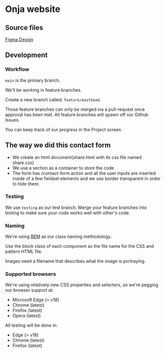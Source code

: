 # Onja website

## Source files

[Figma Design](https://www.figma.com/file/WukFhRHXNARUlN1sktJ6T1/Onja-Website?node-id=0%3A1)

## Development

### Workflow

`main` is the primary branch.

We'll be working in feature branches.

Create a new branch called: `feature/masthead`.

Those feature branches can only be merged via a pull-request once approval has been met. All feature branches will spawn off our Github Issues.

You can keep track of our progress in the Project screen.

## The way we did this contact form

- We create an html document(share.html with its css file named share.css)
- We use a section as a container to store the code
- The form has /contact-form action and all the user inputs are inserted inside of a few fieldset elements and we use border transparent in order to hide them.

### Testing

We use `testing` as our test branch. Merge your feature branches into testing to make sure your code works well with other's code.

### Naming

We're using [BEM](http://getbem.com/) as our class naming methodology.

Use the block class of each component as the file name for the CSS and pattern HTML file.

Images need a filename that describes what the image is portraying.

### Supported browsers

We're using relatively new CSS properties and selectors, so we're pegging our browser support at:

- Microsoft Edge (> v18)
- Chrome (latest)
- Firefox (latest)
- Opera (latest)

All testing will be done in:

- Edge (> v18)
- Chrome (latest)
- Firefox (latest)

